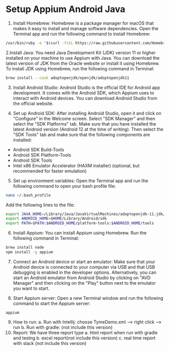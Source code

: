 # Setup Appium Android Java

1. Install Homebrew: Homebrew is a package manager for macOS that makes it easy to install and manage software dependencies. Open the Terminal app and run the following command to install Homebrew:
```sh
/usr/bin/ruby -e "$(curl -fsSL https://raw.githubusercontent.com/Homebrew/install/master/install)"
```

2.Install Java: You need Java Development Kit (JDK) version 11 or higher installed on your machine to use Appium with Java. You can download the latest version of JDK from the Oracle website or install it using Homebrew. To install JDK using Homebrew, run the following command in Terminal:
```sh
brew install --cask adoptopenjdk/openjdk/adoptopenjdk11
```

3. Install Android Studio: Android Studio is the official IDE for Android app development. It comes with the Android SDK, which Appium uses to interact with Android devices. You can download Android Studio from the official website.

4. Set up Android SDK: After installing Android Studio, open it and click on "Configure" in the Welcome screen. Select "SDK Manager" and then select the "SDK Platforms" tab. Make sure that you have installed the latest Android version (Android 12 at the time of writing). Then select the "SDK Tools" tab and make sure that the following components are installed:

- Android SDK Build-Tools
- Android SDK Platform-Tools
- Android SDK Tools
- Intel x86 Emulator Accelerator (HAXM installer) (optional, but recommended for faster emulation)

5. Set up environment variables: Open the Terminal app and run the following command to open your bash profile file:
```bash
nano ~/.bash_profile
```
Add the following lines to the file:
```sh
export JAVA_HOME=/Library/Java/JavaVirtualMachines/adoptopenjdk-11.jdk/Contents/Home
export ANDROID_HOME=$HOME/Library/Android/sdk
export PATH=$PATH:$ANDROID_HOME/platform-tools:$ANDROID_HOME/tools
```

6. Install Appium: You can install Appium using Homebrew. Run the following command in Terminal:
```sh
brew install node
npm install -g appium
```

7. Connect an Android device or start an emulator: Make sure that your Android device is connected to your computer via USB and that USB debugging is enabled in the developer options. Alternatively, you can start an Android emulator from Android Studio by clicking on "AVD Manager" and then clicking on the "Play" button next to the emulator you want to start.

8. Start Appium server: Open a new Terminal window and run the following command to start the Appium server:
```
appium
```
9. How to run: 
       a. Run with Intellij: choose TymeDemo.xml --> right click --> run
       b. Run with gradle: (not include this version)
10. Report: We have three report type
      a. html report when run with gradle and testng
      b. excel report(not include this version)
      c. real time report with slack (not include this version)
